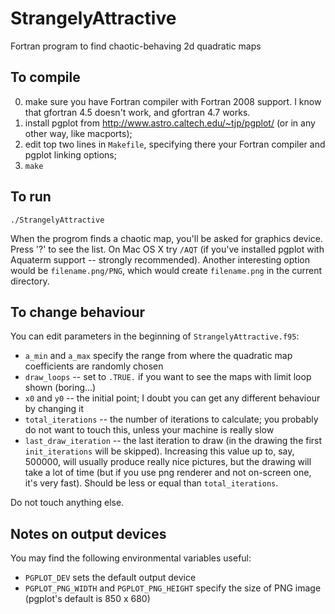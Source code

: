 StrangelyAttractive
===================

Fortran program to find chaotic-behaving 2d quadratic maps

To compile
----------

0. make sure you have Fortran compiler with Fortran 2008 support. I know that
   gfortran 4.5 doesn't work, and gfortran 4.7 works.
1. install pgplot from http://www.astro.caltech.edu/~tjp/pgplot/ (or in any
   other way, like macports);
2. edit top two lines in `Makefile`, specifying there your Fortran compiler and
   pgplot linking options;
3. `make`

To run
------

`./StrangelyAttractive`

When the progrom finds a chaotic map, you'll be asked for graphics device.
Press '?' to see the list. On Mac OS X try `/AQT` (if you've installed pgplot
with Aquaterm support -- strongly recommended). Another interesting option
would be `filename.png/PNG`, which would create `filename.png` in the current
directory.

To change behaviour
-------------------

You can edit parameters in the beginning of `StrangelyAttractive.f95`:

- `a_min` and `a_max` specify the range from where the quadratic map
  coefficients are randomly chosen
- `draw_loops` -- set to `.TRUE.` if you want to see the maps with limit loop
  shown (boring...)
- `x0` and `y0` -- the initial point; I doubt you can get any different
  behaviour by changing it
- `total_iterations` -- the number of iterations to calculate; you probably
  do not want to touch this, unless your machine is really slow
- `last_draw_iteration` -- the last iteration to draw (in the drawing the
  first `init_iterations` will be skipped). Increasing this value up to, say,
  500000, will usually produce really nice pictures, but the drawing will take
  a lot of time (but if you use png renderer and not on-screen one, it's
  very fast). Should be less or equal than `total_iterations`.

Do not touch anything else.

Notes on output devices
-----------------------

You may find the following environmental variables useful:

- `PGPLOT_DEV` sets the default output device
- `PGPLOT_PNG_WIDTH` and `PGPLOT_PNG_HEIGHT` specify the size of PNG image
   (pgplot's default is 850 x 680)


